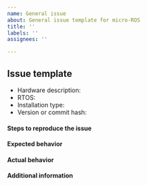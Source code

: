 ```yaml
---
name: General issue
about: General issue template for micro-ROS
title: ''
labels: ''
assignees: ''

---
```


## Issue template

- Hardware description: <!-- hardware where you are using micro-ROS -->
- RTOS: <!-- RTOS where you are using micro-ROS -->
- Installation type: <!-- micro_ros_setup, modules, etc  -->
- Version or commit hash: <!-- version of micro-ROS used: foxy, rolling  -->

#### Steps to reproduce the issue
<!-- Detailed instructions on how to reliably reproduce this issue http://sscce.org/-->

#### Expected behavior

#### Actual behavior

#### Additional information
